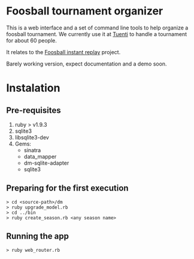 # Foosball tournament organizer

This is a web interface and a set of command line tools to help organize a foosball
tournament. We currently use it at [Tuenti](http://www.tuenti.com/) to handle a
tournament for about 60 people.

It relates to the [Foosball instant replay](https://github.com/swehner/foos) project.

Barely working version, expect documentation and a demo soon.

# Instalation

## Pre-requisites

1. ruby > v1.9.3
2. sqlite3
3. libsqlite3-dev
4. Gems:
   - sinatra
   - data_mapper
   - dm-sqlite-adapter
   - sqlite3

## Preparing for the first execution

```
> cd <source-path>/dm
> ruby upgrade_model.rb
> cd ../bin
> ruby create_season.rb <any season name>
```

## Running the app

```
> ruby web_router.rb
```
